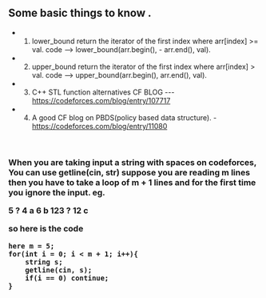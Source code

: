 
## Some basic things to know .

- 1) lower_bound return the iterator of the first index where arr[index] >= val.       code --> lower_bound(arr.begin(), - 
arr.end(), val).
- 2) upper_bound return the iterator of the first index where arr[index] > val.       code --> upper_bound(arr.begin(), arr.end(), val).
- 3) C++ STL function alternatives CF BLOG --- https://codeforces.com/blog/entry/107717
- 4) A good CF blog on PBDS(policy based data structure).
-https://codeforces.com/blog/entry/11080

<br/>

<h3>When you are taking input a string with spaces on codeforces, You can use getline(cin, str)
  suppose you are reading m lines then you have to take a loop of m + 1 lines and for the first time you ignore the input.
  eg.
  <b/>
    
  5 ?
  4 a
  6 b
  123 ?
  12 c
  <br/>

so here is the code 

    here m = 5;
    for(int i = 0; i < m + 1; i++){
        string s;
        getline(cin, s);
        if(i == 0) continue;
    }
  
</h3>

